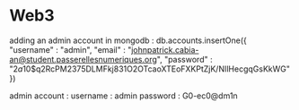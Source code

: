 # Web3

adding an admin account in mongodb : 
    db.accounts.insertOne({ "username" : "admin", "email" : "johnpatrick.cabia-an@student.passerellesnumeriques.org", "password" : "$2a$10$q2RcPM2375DLMFkj831O2OTcaoXTEoFXKPtZjK/NIlHecgqGsKkWG"})

admin account : 
    username : admin
    password : G0-ec0@dm1n